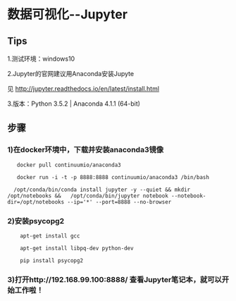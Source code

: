 # 数据可视化--Jupyter

## Tips

1.测试环境：windows10

2.Jupyter的官网建议用Anaconda安装Jupyte

见  http://jupyter.readthedocs.io/en/latest/install.html


3.版本：Python 3.5.2   |   Anaconda 4.1.1 (64-bit)

## 步骤
### 1)在docker环境中，下载并安装anaconda3镜像

       docker pull continuumio/anaconda3

       docker run -i -t -p 8888:8888 continuumio/anaconda3 /bin/bash

      /opt/conda/bin/conda install jupyter -y --quiet && mkdir /opt/notebooks &&   /opt/conda/bin/jupyter notebook --notebook-dir=/opt/notebooks --ip='*' --port=8888 --no-browser

### 2)安装psycopg2

        apt-get install gcc

        apt-get install libpq-dev python-dev

        pip install psycopg2


### 3)打开http://192.168.99.100:8888/ 查看Jupyter笔记本，就可以开始工作啦！

